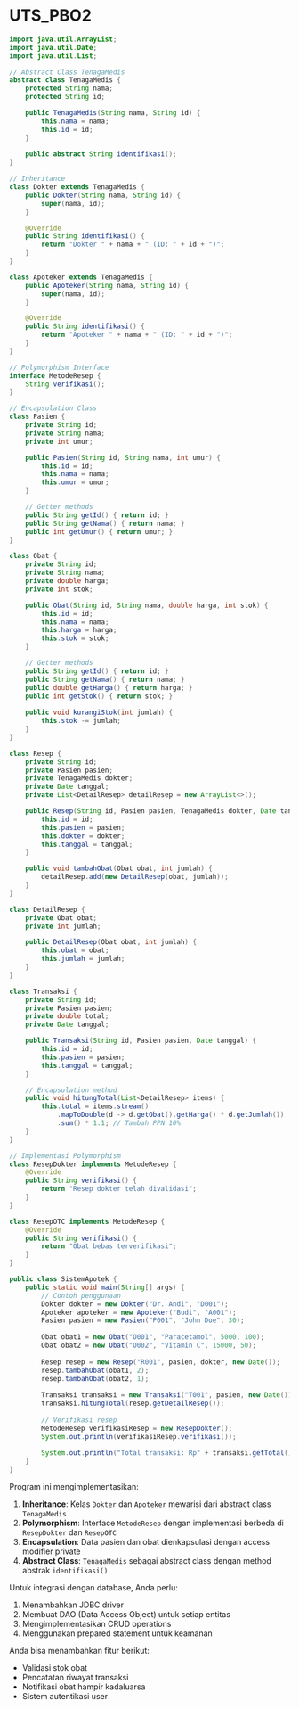 # UTS_PBO2


```java
import java.util.ArrayList;
import java.util.Date;
import java.util.List;

// Abstract Class TenagaMedis
abstract class TenagaMedis {
    protected String nama;
    protected String id;

    public TenagaMedis(String nama, String id) {
        this.nama = nama;
        this.id = id;
    }
    
    public abstract String identifikasi();
}

// Inheritance
class Dokter extends TenagaMedis {
    public Dokter(String nama, String id) {
        super(nama, id);
    }

    @Override
    public String identifikasi() {
        return "Dokter " + nama + " (ID: " + id + ")";
    }
}

class Apoteker extends TenagaMedis {
    public Apoteker(String nama, String id) {
        super(nama, id);
    }

    @Override
    public String identifikasi() {
        return "Apoteker " + nama + " (ID: " + id + ")";
    }
}

// Polymorphism Interface
interface MetodeResep {
    String verifikasi();
}

// Encapsulation Class
class Pasien {
    private String id;
    private String nama;
    private int umur;

    public Pasien(String id, String nama, int umur) {
        this.id = id;
        this.nama = nama;
        this.umur = umur;
    }

    // Getter methods
    public String getId() { return id; }
    public String getNama() { return nama; }
    public int getUmur() { return umur; }
}

class Obat {
    private String id;
    private String nama;
    private double harga;
    private int stok;

    public Obat(String id, String nama, double harga, int stok) {
        this.id = id;
        this.nama = nama;
        this.harga = harga;
        this.stok = stok;
    }

    // Getter methods
    public String getId() { return id; }
    public String getNama() { return nama; }
    public double getHarga() { return harga; }
    public int getStok() { return stok; }
    
    public void kurangiStok(int jumlah) {
        this.stok -= jumlah;
    }
}

class Resep {
    private String id;
    private Pasien pasien;
    private TenagaMedis dokter;
    private Date tanggal;
    private List<DetailResep> detailResep = new ArrayList<>();

    public Resep(String id, Pasien pasien, TenagaMedis dokter, Date tanggal) {
        this.id = id;
        this.pasien = pasien;
        this.dokter = dokter;
        this.tanggal = tanggal;
    }

    public void tambahObat(Obat obat, int jumlah) {
        detailResep.add(new DetailResep(obat, jumlah));
    }
}

class DetailResep {
    private Obat obat;
    private int jumlah;

    public DetailResep(Obat obat, int jumlah) {
        this.obat = obat;
        this.jumlah = jumlah;
    }
}

class Transaksi {
    private String id;
    private Pasien pasien;
    private double total;
    private Date tanggal;

    public Transaksi(String id, Pasien pasien, Date tanggal) {
        this.id = id;
        this.pasien = pasien;
        this.tanggal = tanggal;
    }

    // Encapsulation method
    public void hitungTotal(List<DetailResep> items) {
        this.total = items.stream()
            .mapToDouble(d -> d.getObat().getHarga() * d.getJumlah())
            .sum() * 1.1; // Tambah PPN 10%
    }
}

// Implementasi Polymorphism
class ResepDokter implements MetodeResep {
    @Override
    public String verifikasi() {
        return "Resep dokter telah divalidasi";
    }
}

class ResepOTC implements MetodeResep {
    @Override
    public String verifikasi() {
        return "Obat bebas terverifikasi";
    }
}

public class SistemApotek {
    public static void main(String[] args) {
        // Contoh penggunaan
        Dokter dokter = new Dokter("Dr. Andi", "D001");
        Apoteker apoteker = new Apoteker("Budi", "A001");
        Pasien pasien = new Pasien("P001", "John Doe", 30);
        
        Obat obat1 = new Obat("O001", "Paracetamol", 5000, 100);
        Obat obat2 = new Obat("O002", "Vitamin C", 15000, 50);
        
        Resep resep = new Resep("R001", pasien, dokter, new Date());
        resep.tambahObat(obat1, 2);
        resep.tambahObat(obat2, 1);
        
        Transaksi transaksi = new Transaksi("T001", pasien, new Date());
        transaksi.hitungTotal(resep.getDetailResep());
        
        // Verifikasi resep
        MetodeResep verifikasiResep = new ResepDokter();
        System.out.println(verifikasiResep.verifikasi());
        
        System.out.println("Total transaksi: Rp" + transaksi.getTotal());
    }
}
```

Program ini mengimplementasikan:
1. **Inheritance**: Kelas `Dokter` dan `Apoteker` mewarisi dari abstract class `TenagaMedis`
2. **Polymorphism**: Interface `MetodeResep` dengan implementasi berbeda di `ResepDokter` dan `ResepOTC`
3. **Encapsulation**: Data pasien dan obat dienkapsulasi dengan access modifier private
4. **Abstract Class**: `TenagaMedis` sebagai abstract class dengan method abstrak `identifikasi()`

Untuk integrasi dengan database, Anda perlu:
1. Menambahkan JDBC driver
2. Membuat DAO (Data Access Object) untuk setiap entitas
3. Mengimplementasikan CRUD operations
4. Menggunakan prepared statement untuk keamanan

Anda bisa menambahkan fitur berikut:
- Validasi stok obat
- Pencatatan riwayat transaksi
- Notifikasi obat hampir kadaluarsa
- Sistem autentikasi user
